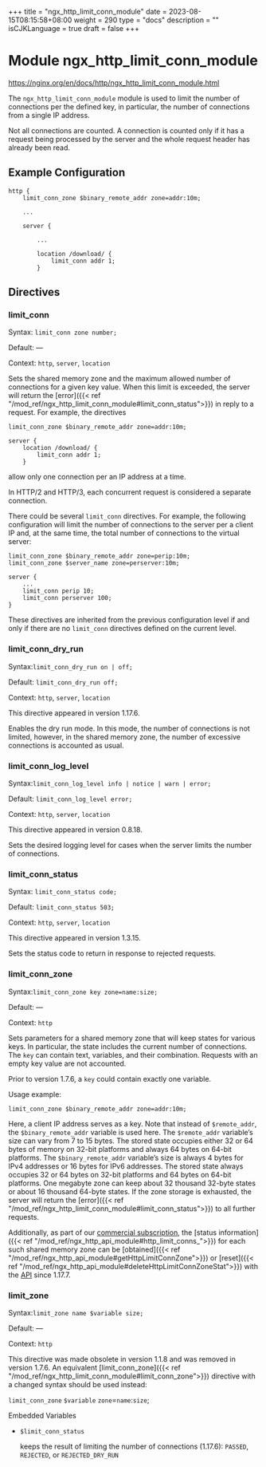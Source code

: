 +++
title = "ngx_http_limit_conn_module"
date = 2023-08-15T08:15:58+08:00
weight = 290
type = "docs"
description = ""
isCJKLanguage = true
draft = false
+++

# Module ngx_http_limit_conn_module

https://nginx.org/en/docs/http/ngx_http_limit_conn_module.html



The `ngx_http_limit_conn_module` module is used to limit the number of connections per the defined key, in particular, the number of connections from a single IP address.

Not all connections are counted. A connection is counted only if it has a request being processed by the server and the whole request header has already been read.



## Example Configuration



```
http {
    limit_conn_zone $binary_remote_addr zone=addr:10m;

    ...

    server {

        ...

        location /download/ {
            limit_conn addr 1;
        }
```





## Directives



### limit_conn

  Syntax:  `limit_conn zone number;`

  Default: —

  Context: `http`, `server`, `location`


Sets the shared memory zone and the maximum allowed number of connections for a given key value. When this limit is exceeded, the server will return the [error]({{< ref "/mod_ref/ngx_http_limit_conn_module#limit_conn_status">}}) in reply to a request. For example, the directives

```
limit_conn_zone $binary_remote_addr zone=addr:10m;

server {
    location /download/ {
        limit_conn addr 1;
    }
```

allow only one connection per an IP address at a time.

In HTTP/2 and HTTP/3, each concurrent request is considered a separate connection.



There could be several `limit_conn` directives. For example, the following configuration will limit the number of connections to the server per a client IP and, at the same time, the total number of connections to the virtual server:

```
limit_conn_zone $binary_remote_addr zone=perip:10m;
limit_conn_zone $server_name zone=perserver:10m;

server {
    ...
    limit_conn perip 10;
    limit_conn perserver 100;
}
```



These directives are inherited from the previous configuration level if and only if there are no `limit_conn` directives defined on the current level.



### limit_conn_dry_run

  Syntax:`limit_conn_dry_run on | off;`

  Default: `limit_conn_dry_run off;`

  Context: `http`, `server`, `location`


This directive appeared in version 1.17.6.

Enables the dry run mode. In this mode, the number of connections is not limited, however, in the shared memory zone, the number of excessive connections is accounted as usual.



### limit_conn_log_level

  Syntax:`limit_conn_log_level info | notice | warn | error;`

  Default: `limit_conn_log_level error;`

  Context: `http`, `server`, `location`


This directive appeared in version 0.8.18.

Sets the desired logging level for cases when the server limits the number of connections.



### limit_conn_status

  Syntax:  `limit_conn_status code;`

  Default: `limit_conn_status 503;`

  Context: `http`, `server`, `location`


This directive appeared in version 1.3.15.

Sets the status code to return in response to rejected requests.



### limit_conn_zone

  Syntax:`limit_conn_zone key zone=name:size;`

  Default: —

  Context: `http`


Sets parameters for a shared memory zone that will keep states for various keys. In particular, the state includes the current number of connections. The `key` can contain text, variables, and their combination. Requests with an empty key value are not accounted.

Prior to version 1.7.6, a `key` could contain exactly one variable.

Usage example:

```
limit_conn_zone $binary_remote_addr zone=addr:10m;
```

Here, a client IP address serves as a key. Note that instead of `$remote_addr`, the `$binary_remote_addr` variable is used here. The `$remote_addr` variable’s size can vary from 7 to 15 bytes. The stored state occupies either 32 or 64 bytes of memory on 32-bit platforms and always 64 bytes on 64-bit platforms. The `$binary_remote_addr` variable’s size is always 4 bytes for IPv4 addresses or 16 bytes for IPv6 addresses. The stored state always occupies 32 or 64 bytes on 32-bit platforms and 64 bytes on 64-bit platforms. One megabyte zone can keep about 32 thousand 32-byte states or about 16 thousand 64-byte states. If the zone storage is exhausted, the server will return the [error]({{< ref "/mod_ref/ngx_http_limit_conn_module#limit_conn_status">}}) to all further requests.



Additionally, as part of our [commercial subscription](http://nginx.com/products/), the [status information]({{< ref "/mod_ref/ngx_http_api_module#http_limit_conns_">}}) for each such shared memory zone can be [obtained]({{< ref "/mod_ref/ngx_http_api_module#getHttpLimitConnZone">}}) or [reset]({{< ref "/mod_ref/ngx_http_api_module#deleteHttpLimitConnZoneStat">}}) with the [API](https://nginx.org/en/docs/http/ngx_http_api_module.html) since 1.17.7.





### limit_zone

  Syntax:`limit_zone name $variable size;`

  Default: —

  Context: `http`


This directive was made obsolete in version 1.1.8 and was removed in version 1.7.6. An equivalent [limit_conn_zone]({{< ref "/mod_ref/ngx_http_limit_conn_module#limit_conn_zone">}}) directive with a changed syntax should be used instead:

`limit_conn_zone` `$variable` `zone`=`name`:`size`;





Embedded Variables



- `$limit_conn_status`

  keeps the result of limiting the number of connections (1.17.6): `PASSED`, `REJECTED`, or `REJECTED_DRY_RUN`